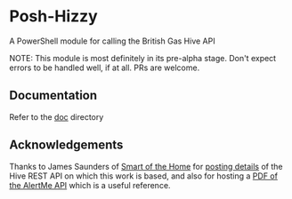 # Posh-Hizzy
A PowerShell module for calling the British Gas Hive API

NOTE: This module is most definitely in its pre-alpha stage. Don't expect errors to be handled well, if at all. PRs are welcome.

## Documentation
Refer to the [doc](/doc) directory

## Acknowledgements

Thanks to James Saunders of [Smart of the Home](http://www.smartofthehome.com) for [posting details](http://www.smartofthehome.com/2016/05/hive-rest-api-v6/) of the Hive REST API on which this work is based, and also for hosting a [PDF of the AlertMe API](http://www.smartofthehome.com/wp-content/uploads/2016/03/AlertMe-API-v6.1-Documentation.pdf) which is a useful reference.